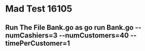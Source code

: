# Mad Test 16105
## Run The File Bank.go as  go run Bank.go --numCashiers=3 --numCustomers=40 --timePerCustomer=1